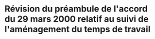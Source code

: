 # Révision du préambule de l'accord du 29 mars 2000 relatif au suivi de l'aménagement du temps de travail

